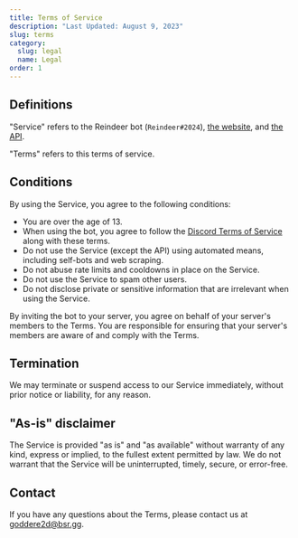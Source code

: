 ```yaml
---
title: Terms of Service
description: "Last Updated: August 9, 2023"
slug: terms
category:
  slug: legal
  name: Legal
order: 1
---
```


## Definitions

"Service" refers to the Reindeer bot (`Reindeer#2024`), [the website](https://reindeer.bsr.gg/), and
[the API](https://api-reindeer.bsr.gg/).

"Terms" refers to this terms of service.

## Conditions

By using the Service, you agree to the following conditions:

- You are over the age of 13.
- When using the bot, you agree to follow the [Discord Terms of Service](https://discord.com/terms) along with these
  terms.
- Do not use the Service (except the API) using automated means, including self-bots and web scraping.
- Do not abuse rate limits and cooldowns in place on the Service.
- Do not use the Service to spam other users.
- Do not disclose private or sensitive information that are irrelevant when using the Service.

By inviting the bot to your server, you agree on behalf of your server's members to the Terms. You are responsible for
ensuring that your server's members are aware of and comply with the Terms.

## Termination

We may terminate or suspend access to our Service immediately, without prior notice or liability, for any reason.

## "As-is" disclaimer

The Service is provided "as is" and "as available" without warranty of any kind, express or implied, to the fullest
extent permitted by law. We do not warrant that the Service will be uninterrupted, timely, secure, or error-free.

## Contact

If you have any questions about the Terms, please contact us at
[goddere2d@bsr.gg](mailto:goddere2d@bsr.gg).
